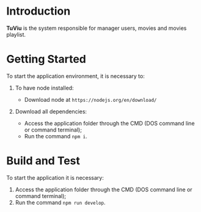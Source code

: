 # Introduction

**TuViu** is the system responsible for manager users, movies and movies playlist.

# Getting Started

To start the application environment, it is necessary to:

1. To have node installed:
    - Download node at ```https://nodejs.org/en/download/```

2. Download all dependencies:
   - Access the application folder through the CMD (DOS command line or command terminal);
   - Run the command ```npm i```.

# Build and Test

To start the application it is necessary:
1. Access the application folder through the CMD (DOS command line or command terminal);
2. Run the command ```npm run develop```.
